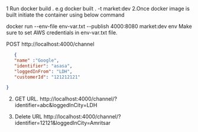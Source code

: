 1 Run docker build .
e.g docker built . -t market:dev
2.Once docker image is built initiate the container using below command

docker run --env-file env-var.txt --publish 4000:8080 market:dev env
Make sure to set AWS credentials in env-var.txt file.

POST
http://localhost:4000/channel
```json lines
   {
   "name" :"Google",
   "identifier": "asasa",
   "loggedInFrom": "LDH",
   "customerId": "121212121"

}
```

2. GET URL.
http://localhost:4000/channel/?identifier=abc&loggedInCity=LDH

3. Delete URL
http://localhost:4000/channel/?identifier=12121&loggedInCity=Amritsar

